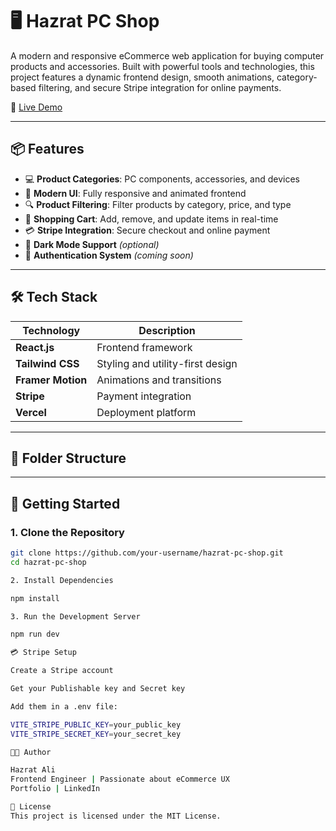 # 🖥️ Hazrat PC Shop

A modern and responsive eCommerce web application for buying computer products and accessories. Built with powerful tools and technologies, this project features a dynamic frontend design, smooth animations, category-based filtering, and secure Stripe integration for online payments.

🔗 [Live Demo](https://hazrat-pc-shop.vercel.app/)

---

## 📦 Features

- 💻 **Product Categories**: PC components, accessories, and devices
- 🎨 **Modern UI**: Fully responsive and animated frontend
- 🔍 **Product Filtering**: Filter products by category, price, and type
- 🛒 **Shopping Cart**: Add, remove, and update items in real-time
- 💳 **Stripe Integration**: Secure checkout and online payment
- 🌙 **Dark Mode Support** *(optional)*
- 🔐 **Authentication System** *(coming soon)*

---

## 🛠️ Tech Stack

| Technology      | Description                     |
|----------------|---------------------------------|
| **React.js**    | Frontend framework              |
| **Tailwind CSS**| Styling and utility-first design|
| **Framer Motion**| Animations and transitions     |
| **Stripe**      | Payment integration             |
| **Vercel**      | Deployment platform             |

---

## 📁 Folder Structure

---

## 🚀 Getting Started

### 1. Clone the Repository
```bash
git clone https://github.com/your-username/hazrat-pc-shop.git
cd hazrat-pc-shop

2. Install Dependencies

npm install

3. Run the Development Server

npm run dev

💳 Stripe Setup

Create a Stripe account

Get your Publishable key and Secret key

Add them in a .env file:

VITE_STRIPE_PUBLIC_KEY=your_public_key
VITE_STRIPE_SECRET_KEY=your_secret_key

👨‍💻 Author

Hazrat Ali
Frontend Engineer | Passionate about eCommerce UX
Portfolio | LinkedIn

📜 License
This project is licensed under the MIT License.


